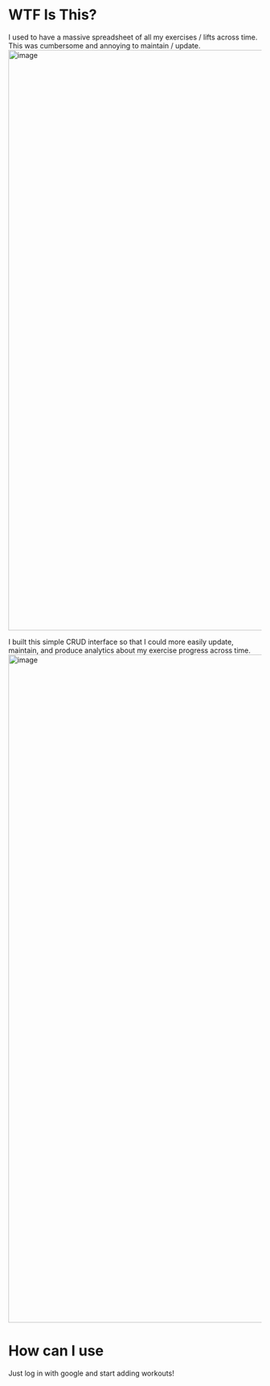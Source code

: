 # WTF Is This?
I used to have a massive spreadsheet of all my exercises / lifts across time. This was cumbersome and annoying to maintain / update.
<img width="1154" alt="image" src="https://github.com/Andrew-Pynch/workout-tracker/assets/43330642/40fde784-b8ce-4990-8bd1-b57f4cd7509d">

I built this simple CRUD interface so that I could more easily update, maintain, and produce analytics about my exercise progress across time.
<img width="1328" alt="image" src="https://github.com/Andrew-Pynch/workout-tracker/assets/43330642/35ec77eb-2190-464d-bdf0-2ae9c82abd48">

# How can I use
Just log in with google and start adding workouts!
